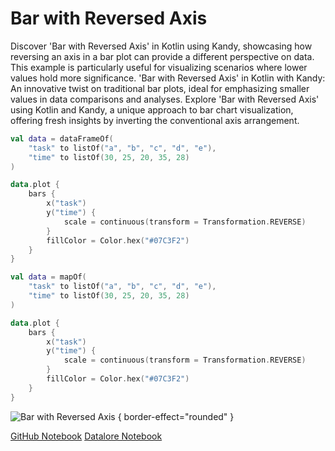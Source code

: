 # Bar with Reversed Axis

<web-summary>
Discover 'Bar with Reversed Axis' in Kotlin using Kandy, showcasing how reversing an axis in a bar plot can provide a different perspective on data.
This example is particularly useful for visualizing scenarios where lower values hold more significance.
</web-summary>

<card-summary>
'Bar with Reversed Axis' in Kotlin with Kandy:
An innovative twist on traditional bar plots, ideal for emphasizing smaller values in data comparisons and analyses.
</card-summary>

<link-summary>
Explore 'Bar with Reversed Axis' using Kotlin and Kandy, a unique approach to bar chart visualization,
offering fresh insights by inverting the conventional axis arrangement.
</link-summary>


<!---IMPORT org.jetbrains.kotlinx.kandy.letsplot.samples.Bars-->

<!---FUN bar_with_reversed_axis-->
<tabs>
<tab title="Dataframe">

```kotlin
val data = dataFrameOf(
    "task" to listOf("a", "b", "c", "d", "e"),
    "time" to listOf(30, 25, 20, 35, 28)
)

data.plot {
    bars {
        x("task")
        y("time") {
            scale = continuous(transform = Transformation.REVERSE)
        }
        fillColor = Color.hex("#07C3F2")
    }
}
```

</tab>
<tab title="Collections">

```kotlin
val data = mapOf(
    "task" to listOf("a", "b", "c", "d", "e"),
    "time" to listOf(30, 25, 20, 35, 28)
)

data.plot {
    bars {
        x("task")
        y("time") {
            scale = continuous(transform = Transformation.REVERSE)
        }
        fillColor = Color.hex("#07C3F2")
    }
}
```

</tab></tabs>
<!---END-->

![Bar with Reversed Axis](bar_with_reversed_axis.svg) { border-effect="rounded" }

<seealso style="cards">
       <category ref="example-ktnb">
           <a href="https://github.com/Kotlin/kandy/blob/main/examples/notebooks/lets-plot/samples/bars/bar_with_reversed_axis.ipynb" summary="View the notebook on our GitHub repository">GitHub Notebook</a>
           <a href="https://datalore.jetbrains.com/report/static/KQKedA4jDrKu63O53gEN0z/ZL1NIQsY7scs8azMypqb1d" summary="Experiment with this example on Datalore">Datalore Notebook</a>
       </category>
</seealso>
